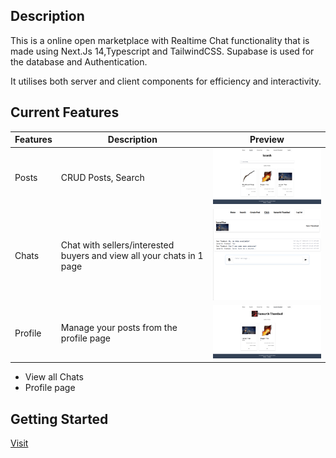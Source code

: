 ## Description

This is a online open marketplace with Realtime Chat functionality that is made using Next.Js 14,Typescript and TailwindCSS. Supabase is used for the database and Authentication.

It utilises both server and client components for efficiency and interactivity.

## Current Features
| Features | Description                                                           | Preview                                           |
| -------- | --------------------------------------------------------------------- | ------------------------------------------------- |
| Posts    | CRUD Posts, Search                                                    | <img src="./screenshots/posts.png" width="400">   |
| Chats    | Chat with sellers/interested buyers and view all your chats in 1 page | <img src="./screenshots/chat.png" width="400">    |
| Profile  | Manage your posts from the profile page                               | <img src="./screenshots/profile.png" width="400"> |
- View all Chats
- Profile page
## Getting Started
[Visit](https://next-marketplace-git-main-sams-projects-2d55d388.vercel.app/)